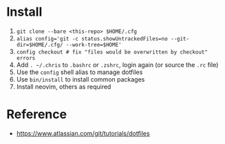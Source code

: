 # Install
1. `git clone --bare <this-repo> $HOME/.cfg`
1. `alias config='git -c status.showUntrackedFiles=no --git-dir=$HOME/.cfg/ --work-tree=$HOME'`
1. `config checkout # fix "files would be overwritten by checkout" errors`
1. Add `. ~/.chris` to `.bashrc` or `.zshrc`, login again (or source the `.rc` file)
1. Use the `config` shell alias to manage dotfiles
1. Use `bin/install` to install common packages
1. Install neovim, others as required

# Reference
- https://www.atlassian.com/git/tutorials/dotfiles
